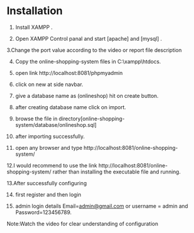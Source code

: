 # Installation

1. Install XAMPP .

2. Open XAMPP Control panal and start [apache] and [mysql] .

3.Change the port value according to the video or report file description 

4. Copy the online-shopping-system files in C:\\xampp\htdocs\.

5. open link http://localhost:8081/phpmyadmin

6. click on new at side navbar.

7. give a database name as (onlineshop) hit on create button.

8. after creating database name click on import.

9. browse the file in directory[online-shopping-system/database/onlineshop.sql]

10. after importing successfully.

11. open any browser and type http://localhost:8081/online-shopping-system/

12.I would recommend to use the link http://localhost:8081/online-shopping-system/ rather than installing the executable file and running.

13.After successfully configuring

14. first register and then login

15. admin login details  Email=admin@gmail.com or username = admin and Password=123456789.

Note:Watch the video for clear understanding of configuration


